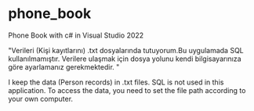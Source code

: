 # phone_book
Phone Book with c# in Visual Studio 2022


"Verileri (Kişi kayıtlarını) .txt dosyalarında tutuyorum.Bu uygulamada SQL kullanılmamıştır.
Verilere ulaşmak için dosya yolunu kendi bilgisayarınıza göre ayarlamanız gerekmektedir. "

I keep the data (Person records) in .txt files. SQL is not used in this application.
To access the data, you need to set the file path according to your own computer.
